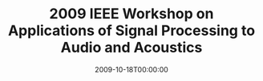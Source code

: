 ---
acronym: WASPAA-2009
date: '2009-10-18T00:00:00'
ext_url: http://www.waspaa2009.com/
location: New Paltz, New York, USA
submission_date: '2009-04-05T00:00:00'
title: 2009 IEEE Workshop on Applications of Signal Processing to Audio and Acoustics
---